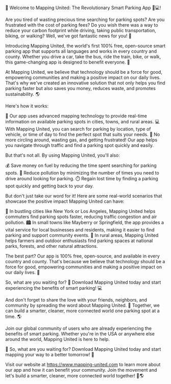 🎉 Welcome to Mapping United: The Revolutionary Smart Parking App 🚗💻!

Are you tired of wasting precious time searching for parking spots? Are you frustrated with the cost of parking fees? Do you wish there was a way to reduce your carbon footprint while driving, taking public transportation, biking, or walking? Well, we've got fantastic news for you! 🎉

Introducing Mapping United, the world's first 100% free, open-source smart parking app that supports all languages and works in every country and county. Whether you drive a car, take the bus, ride the train, bike, or walk, this game-changing app is designed to benefit everyone. 💪

At Mapping United, we believe that technology should be a force for good, empowering communities and making a positive impact on our daily lives. That's why we've created an innovative solution that not only helps you find parking faster but also saves you money, reduces waste, and promotes sustainability. 🌎

Here's how it works:

📍 Our app uses advanced mapping technology to provide real-time information on available parking spots in cities, towns, and rural areas.
💻 With Mapping United, you can search for parking by location, type of vehicle, or time of day to find the perfect spot that suits your needs.
🚗 No more circling around, wasting gas, and getting frustrated! Our app helps you navigate through traffic and find a parking spot quickly and easily.

But that's not all. By using Mapping United, you'll also:

💰 Save money on fuel by reducing the time spent searching for parking spots.
💨 Reduce pollution by minimizing the number of times you need to drive around looking for parking.
⏱️ Regain lost time by finding a parking spot quickly and getting back to your day.

But don't just take our word for it! Here are some real-world scenarios that showcase the positive impact Mapping United can have:

🌆 In bustling cities like New York or Los Angeles, Mapping United helps commuters find parking spots faster, reducing traffic congestion and air pollution.
🏙️ In small towns like Mayberry or Springfield, the app provides a vital service for local businesses and residents, making it easier to find parking and support community events.
🌳 In rural areas, Mapping United helps farmers and outdoor enthusiasts find parking spaces at national parks, forests, and other natural attractions.

The best part? Our app is 100% free, open-source, and available in every country and county. That's because we believe that technology should be a force for good, empowering communities and making a positive impact on our daily lives. 💪

So, what are you waiting for? 🤔 Download Mapping United today and start experiencing the benefits of smart parking! 💻

And don't forget to share the love with your friends, neighbors, and community by spreading the word about Mapping United. 📢 Together, we can build a smarter, cleaner, more connected world one parking spot at a time. 🌎

Join our global community of users who are already experiencing the benefits of smart parking. Whether you're in the USA or anywhere else around the world, Mapping United is here to help.

🌟 So, what are you waiting for? Download Mapping United today and start mapping your way to a better tomorrow! 🚀

Visit our website at https://www.mapping-united.com to learn more about our app and how it can benefit your community. Join the movement and let's build a smarter, cleaner, more connected world together! 💪🌎